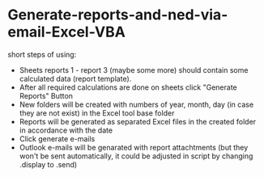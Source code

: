 # Generate-reports-and-ned-via-email-Excel-VBA
short steps of using:
- Sheets reports 1 - report 3 (maybe some more) should contain some calculated data (report template). 
- After all required calculations are done on sheets click "Generate Reports" Button
- New folders will be created with numbers of year, month, day (in case they are not exist) in the Excel tool base folder
- Reports will be generated as separated Excel files in the created folder in accordance with the date
- Click generate e-mails
- Outlook e-mails will be genarated with report attachtments (but they won't be sent automatically, it could be adjusted in script by changing .display to .send)
